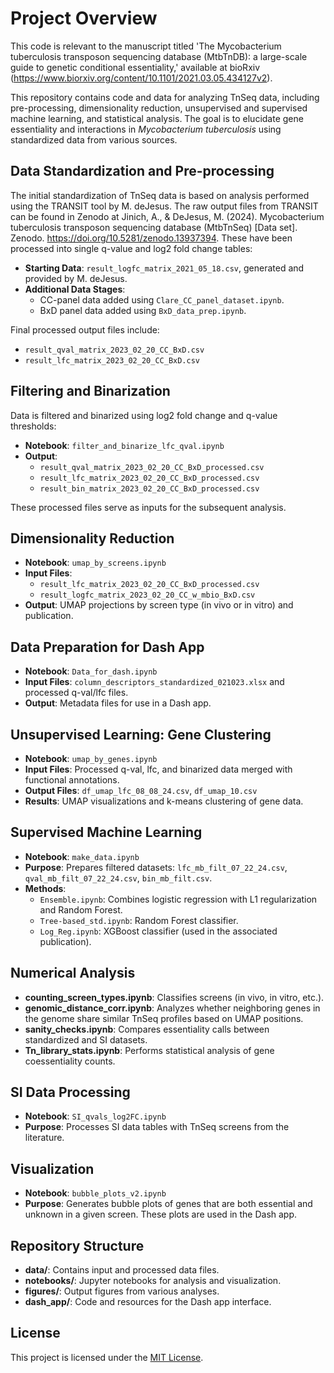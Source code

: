 # Project Overview
This code is relevant to the manuscript titled 'The Mycobacterium tuberculosis transposon sequencing database (MtbTnDB): a large-scale guide to genetic conditional essentiality,' available at bioRxiv (https://www.biorxiv.org/content/10.1101/2021.03.05.434127v2).

This repository contains code and data for analyzing TnSeq data, including pre-processing, dimensionality reduction, unsupervised and supervised machine learning, and statistical analysis. The goal is to elucidate gene essentiality and interactions in *Mycobacterium tuberculosis* using standardized data from various sources.

## Data Standardization and Pre-processing

The initial standardization of TnSeq data is based on analysis performed using the TRANSIT tool by M. deJesus. The raw output files from TRANSIT can be found in Zenodo at Jinich, A., & DeJesus, M. (2024). Mycobacterium tuberculosis transposon sequencing database (MtbTnSeq) [Data set]. Zenodo. https://doi.org/10.5281/zenodo.13937394. These have been processed into single q-value and log2 fold change tables:

- **Starting Data**: `result_logfc_matrix_2021_05_18.csv`, generated and provided by M. deJesus.
- **Additional Data Stages**:
  - CC-panel data added using `Clare_CC_panel_dataset.ipynb`.
  - BxD panel data added using `BxD_data_prep.ipynb`.

Final processed output files include:
- `result_qval_matrix_2023_02_20_CC_BxD.csv`
- `result_lfc_matrix_2023_02_20_CC_BxD.csv`

## Filtering and Binarization

Data is filtered and binarized using log2 fold change and q-value thresholds:
- **Notebook**: `filter_and_binarize_lfc_qval.ipynb`
- **Output**:
  - `result_qval_matrix_2023_02_20_CC_BxD_processed.csv`
  - `result_lfc_matrix_2023_02_20_CC_BxD_processed.csv`
  - `result_bin_matrix_2023_02_20_CC_BxD_processed.csv`

These processed files serve as inputs for the subsequent analysis.

## Dimensionality Reduction

- **Notebook**: `umap_by_screens.ipynb`
- **Input Files**:
  - `result_lfc_matrix_2023_02_20_CC_BxD_processed.csv`
  - `result_logfc_matrix_2023_02_20_CC_w_mbio_BxD.csv`
- **Output**: UMAP projections by screen type (in vivo or in vitro) and publication.

## Data Preparation for Dash App

- **Notebook**: `Data_for_dash.ipynb`
- **Input Files**: `column_descriptors_standardized_021023.xlsx` and processed q-val/lfc files.
- **Output**: Metadata files for use in a Dash app.

## Unsupervised Learning: Gene Clustering

- **Notebook**: `umap_by_genes.ipynb`
- **Input Files**: Processed q-val, lfc, and binarized data merged with functional annotations.
- **Output Files**: `df_umap_lfc_08_08_24.csv`, `df_umap_10.csv`
- **Results**: UMAP visualizations and k-means clustering of gene data.

## Supervised Machine Learning

- **Notebook**: `make_data.ipynb`
- **Purpose**: Prepares filtered datasets: `lfc_mb_filt_07_22_24.csv`, `qval_mb_filt_07_22_24.csv`, `bin_mb_filt.csv`.
- **Methods**:
  - `Ensemble.ipynb`: Combines logistic regression with L1 regularization and Random Forest.
  - `Tree-based_std.ipynb`: Random Forest classifier.
  - `Log_Reg.ipynb`: XGBoost classifier (used in the associated publication).

## Numerical Analysis

- **counting_screen_types.ipynb**: Classifies screens (in vivo, in vitro, etc.).
- **genomic_distance_corr.ipynb**: Analyzes whether neighboring genes in the genome share similar TnSeq profiles based on UMAP positions.
- **sanity_checks.ipynb**: Compares essentiality calls between standardized and SI datasets.
- **Tn_library_stats.ipynb**: Performs statistical analysis of gene coessentiality counts.

## SI Data Processing

- **Notebook**: `SI_qvals_log2FC.ipynb`
- **Purpose**: Processes SI data tables with TnSeq screens from the literature.

## Visualization

- **Notebook**: `bubble_plots_v2.ipynb`
- **Purpose**: Generates bubble plots of genes that are both essential and unknown in a given screen. These plots are used in the Dash app.

## Repository Structure

- **data/**: Contains input and processed data files.
- **notebooks/**: Jupyter notebooks for analysis and visualization.
- **figures/**: Output figures from various analyses.
- **dash_app/**: Code and resources for the Dash app interface.

## License

This project is licensed under the [MIT License](LICENSE).



